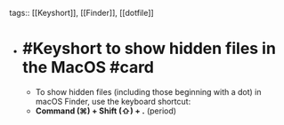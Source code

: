 tags:: [[Keyshort]], [[Finder]], [[dotfile]]

- # #Keyshort to show hidden files in the MacOS #card
	- To show hidden files (including those beginning with a dot) in macOS Finder, use the keyboard shortcut:
	- **Command (⌘) + Shift (⇧) + .** (period)